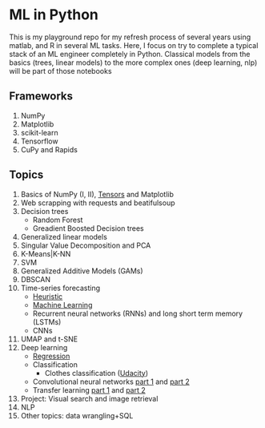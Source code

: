 # ML in Python
This is my playground repo for my refresh process of several years using matlab, and R in several ML tasks. Here, I focus on try to complete a typical stack of an ML engineer completely in Python. Classical models from the basics (trees, linear models) to the more complex ones (deep learning, nlp) will be part of those notebooks

## Frameworks
1. NumPy 
2. Matplotlib
3. scikit-learn
4. Tensorflow
5. CuPy and Rapids

## Topics
1. Basics of NumPy (I, II), [Tensors](https://github.com/maurosc3ner/ml_python_playground/blob/main/book_fchollet/dl_chollet_ch2_ch3.ipynb)  and Matplotlib
2. Web scrapping with requests and beatifulsoup
3. Decision trees
   * Random Forest
   * Greadient Boosted Decision trees
4. Generalized linear models
5. Singular Value Decomposition and PCA
6. K-Means|K-NN
7. SVM
8. Generalized Additive Models (GAMs)
10. DBSCAN
11. Time-series forecasting
    * [Heuristic](https://github.com/maurosc3ner/ml_python_playground/blob/main/courses/udacity_intro_to_tensorflow_for_deep_learning/time_series_I.ipynb)
    * [Machine Learning](https://github.com/maurosc3ner/ml_python_playground/blob/main/courses/udacity_intro_to_tensorflow_for_deep_learning/time_series_I.ipynb)
    * Recurrent neural networks (RNNs) and long short term memory (LSTMs)
    * CNNs
12. UMAP and t-SNE
13. Deep learning
    * [Regression](https://github.com/maurosc3ner/ml_python_playground/blob/main/courses/udacity_intro_to_tensorflow_for_deep_learning/regression_celsius_to_fahrenheit.ipynb)
    * Classification
      * Clothes classification ([Udacity](https://github.com/maurosc3ner/ml_python_playground/blob/main/courses/udacity_intro_to_tensorflow_for_deep_learning/classifying_images_of_clothing.ipynb))
    * Convolutional neural networks [part 1](https://github.com/maurosc3ner/ml_python_playground/blob/main/courses/udacity_intro_to_tensorflow_for_deep_learning/cnn_1_dogs_vs_cats.ipynb) and [part 2](https://github.com/maurosc3ner/ml_python_playground/blob/main/courses/udacity_intro_to_tensorflow_for_deep_learning/cnn_2_flowers_with_data_augmentation.ipynb)
    * Transfer learning [part 1](https://github.com/maurosc3ner/ml_python_playground/blob/main/courses/udacity_intro_to_tensorflow_for_deep_learning/cnn_1_dogs_vs_cats.ipynb) and [part 2](https://github.com/maurosc3ner/ml_python_playground/blob/main/courses/udacity_intro_to_tensorflow_for_deep_learning/cnn_2_flowers_with_data_augmentation.ipynb)
14. Project: Visual search and image retrieval
15. NLP
16. Other topics: data wrangling+SQL
